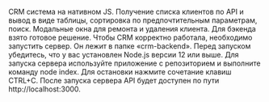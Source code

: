 CRM система на нативном JS. Получение списка клиентов по API и вывод в виде таблицы, сортировка по предпочтительным параметрам, поиск. Модальные окна для ремонта и удаления клиента. Для бэкенда взято готовое решение. Чтобы CRM корректно работала, необходимо запустить сервер. Он лежит в папке «crm-backend». Перед запуском убедитесь, что у вас установлен Node.js версии 12 или выше. Для запуска сервера используйте приложение с репозиторием и выполните команду node index. Для остановки нажмите сочетание клавиш CTRL+C. После запуска сервера API будет доступен по пути http://localhost:3000.
